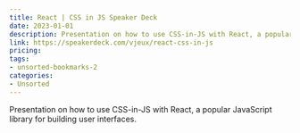 ```yaml
---
title: React | CSS in JS Speaker Deck
date: 2023-01-01
description: Presentation on how to use CSS-in-JS with React, a popular JavaScript library for building user interfaces.
link: https://speakerdeck.com/vjeux/react-css-in-js
pricing: 
tags: 
- unsorted-bookmarks-2 
categories: 
- Unsorted 
---
```


Presentation on how to use CSS-in-JS with React, a popular JavaScript library for building user interfaces.